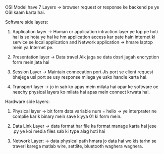 OSI Model have 7 Layers -> browser request or response ke backend pe ye OSI kaam karta hai.

Software side layers:

1. Application layer -> Human or application intraction layer
   ye top pe hoti hai is se hota ye hai ke hm application access kar pate hain internet ki service se
  local application and Network application -> hmare laptop mein ya Internet pe.

2. Presentation layer -> Data travel
   AIk jaga se data dosri jagah encryption form mein jata hai

3. Session Layer -> Maintain connecation port
   Jis port se client request bhejega usi port se usy response milega ye usko handle karta hai.
 
  
4. Transport layer -> jo in sab ko apas mein milata hai
   opar ke software oe neechy physical layers ko milata hai apas mein connect krwata hai.

   
Hardware side layers:

1. Physical layer -> bit form data
   variable num = hello -> ye interprater ne complie kar k binary mein save kiyya 01 ki form mein.

2. Data Link Layer -> data format
   har file ka format manage karta hai jese .py ye koi media files sab ki type alag hoti hai

3. Network Layer: -> data physical path
   hmara jo data hai wo kis tarhn se traverl karega matlab wire, settlite, bluetooth waghera waghera.
   

 